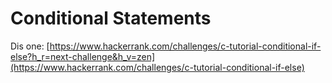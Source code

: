 
# Conditional Statements 

Dis one: [https://www.hackerrank.com/challenges/c-tutorial-conditional-if-else?h_r=next-challenge&h_v=zen](https://www.hackerrank.com/challenges/c-tutorial-conditional-if-else)


